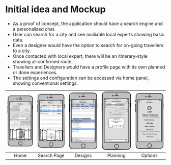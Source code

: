 # Initial idea and Mockup

* As a proof of concept, the application should have a search engine and a personalized chat.
* User can search for a city and see avaliable local experts showing basic data.
* Even a designer would have the option to search for on-going travellers to a city.
* Once contacted with local expert, there will be an itinerary-style showing all confirmed route.
* Travellers and Designers would have a profile page with its own planned or done experiences.
* The settings and configuration can be accessed via home panel, showing conventional settings.

| <img src="https://raw.githubusercontent.com/Mickyleitor/PlanytsAPP/master/docs/FirstApproach/Balsamiq-home.png" width="150"> | <img src="https://raw.githubusercontent.com/Mickyleitor/PlanytsAPP/master/docs/FirstApproach/Balsamiq-SearchTraveller.png" width="150">| <img src="https://raw.githubusercontent.com/Mickyleitor/PlanytsAPP/master/docs/FirstApproach/Balsamiq-Designs.png" width="150"> | <img src="https://raw.githubusercontent.com/Mickyleitor/PlanytsAPP/master/docs/FirstApproach/Balsamiq-Planning.png" width="150"> | <img src="https://raw.githubusercontent.com/Mickyleitor/PlanytsAPP/master/docs/FirstApproach/Balsamiq-Options.png" width="150">
|      :---:     |      :---:      |      :---:     |      :---:      |      :---:     |
|      Home      |   Search Page   |    Designs     |    Planning     |    Options     | 
